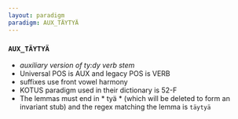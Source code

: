 ```yaml
---
layout: paradigm
paradigm: AUX_TÄYTYÄ
---
```

### ` AUX_TÄYTYÄ `

* _auxiliary version of ty:dy verb stem_
* Universal POS is AUX and legacy POS is VERB
* suffixes use front vowel harmony
* KOTUS paradigm used in their dictionary is 52-F
* The lemmas must end in * tyä * (which will be deleted to form an invariant stub) and the regex matching the lemma is ` täytyä `
